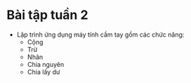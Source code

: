 # Bài tập tuần 2
- Lập trình ứng dụng máy tính cầm tay gồm các chức năng:
  - Cộng
  - Trừ
  - Nhân
  - Chia nguyên
  - Chia lấy dư
